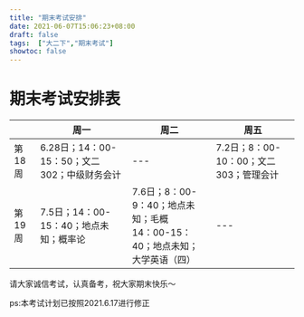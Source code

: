 ```yaml
---
title: "期末考试安排"
date: 2021-06-07T15:06:23+08:00
draft: false
tags:  ["大二下","期末考试"]
showtoc: false
---
```


# 期末考试安排表

|       | 周一 | 周二 | 周五 |
|-------|------|-------|------|
|第18周|6.28日；14：00-15：50；文二302；中级财务会计|---|7.2日；8：00-10：00；文二303；管理会计|
|第19周|7.5日；14：00-15：40；地点未知；概率论|7.6日；8：00-9：40；地点未知；毛概<br>14：00-15：40；地点未知；大学英语（四）|---|


请大家诚信考试，认真备考，祝大家期末快乐～

ps:本考试计划已按照2021.6.17进行修正